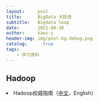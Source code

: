 ```yaml
---
layout:     post
title:      BigData 大跃进
subtitle:   Bigdata leap
date:       2021-08-30
author:     kaws-y
header-img: img/post-bg-debug.png
catalog: 	  true
tags:
    - 学习资料
---
```


## Hadoop
<li>Hadoop权威指南（<a href="{{site.baseurl}}/files/Hadoop权威指南.pdf">中文</a>，English）</li>

